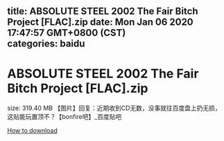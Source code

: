 
title: ABSOLUTE STEEL 2002 The Fair Bitch Project [FLAC].zip
date: Mon Jan 06 2020 17:47:57 GMT+0800 (CST)    
categories: baidu
---

# ABSOLUTE STEEL 2002 The Fair Bitch Project [FLAC].zip
size: 319.40 MB
 【图片】回复：近期收到CD无数，没事就往百度盘上扔无损，这贴能玩置顶不？【bonfire吧】_百度贴吧
 

[How to download](https://bpcam.bemobtrk.com/go/2ceec3aa-1ca2-46d6-b9ff-aaa5c184517c?jno=3466)